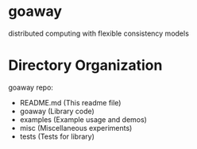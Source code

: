# goaway
distributed computing with flexible consistency models

# Directory Organization
goaway repo:
- README.md (This readme file)
- goaway (Library code)
- examples (Example usage and demos)
- misc (Miscellaneous experiments)
- tests (Tests for library)
